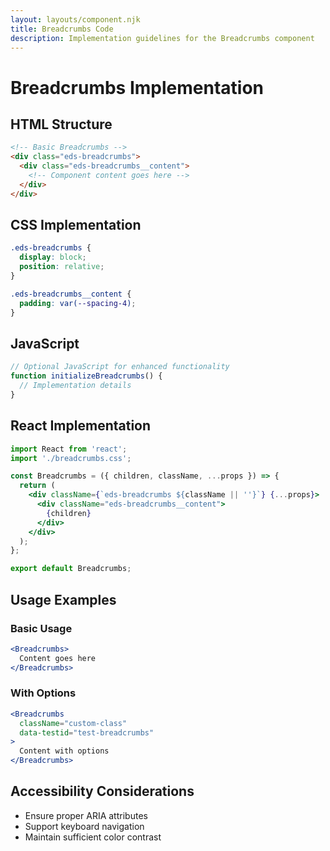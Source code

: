 ```yaml
---
layout: layouts/component.njk
title: Breadcrumbs Code
description: Implementation guidelines for the Breadcrumbs component
---
```


# Breadcrumbs Implementation

## HTML Structure

```html
<!-- Basic Breadcrumbs -->
<div class="eds-breadcrumbs">
  <div class="eds-breadcrumbs__content">
    <!-- Component content goes here -->
  </div>
</div>
```

## CSS Implementation

```css
.eds-breadcrumbs {
  display: block;
  position: relative;
}

.eds-breadcrumbs__content {
  padding: var(--spacing-4);
}
```

## JavaScript

```javascript
// Optional JavaScript for enhanced functionality
function initializeBreadcrumbs() {
  // Implementation details
}
```

## React Implementation

```jsx
import React from 'react';
import './breadcrumbs.css';

const Breadcrumbs = ({ children, className, ...props }) => {
  return (
    <div className={`eds-breadcrumbs ${className || ''}`} {...props}>
      <div className="eds-breadcrumbs__content">
        {children}
      </div>
    </div>
  );
};

export default Breadcrumbs;
```

## Usage Examples

### Basic Usage

```jsx
<Breadcrumbs>
  Content goes here
</Breadcrumbs>
```

### With Options

```jsx
<Breadcrumbs 
  className="custom-class"
  data-testid="test-breadcrumbs"
>
  Content with options
</Breadcrumbs>
```

## Accessibility Considerations

- Ensure proper ARIA attributes
- Support keyboard navigation
- Maintain sufficient color contrast

